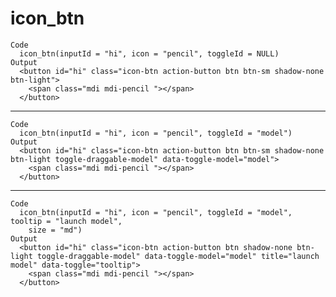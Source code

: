 # icon_btn

    Code
      icon_btn(inputId = "hi", icon = "pencil", toggleId = NULL)
    Output
      <button id="hi" class="icon-btn action-button btn btn-sm shadow-none btn-light">
        <span class="mdi mdi-pencil "></span>
      </button>

---

    Code
      icon_btn(inputId = "hi", icon = "pencil", toggleId = "model")
    Output
      <button id="hi" class="icon-btn action-button btn btn-sm shadow-none btn-light toggle-draggable-model" data-toggle-model="model">
        <span class="mdi mdi-pencil "></span>
      </button>

---

    Code
      icon_btn(inputId = "hi", icon = "pencil", toggleId = "model", tooltip = "launch model",
        size = "md")
    Output
      <button id="hi" class="icon-btn action-button btn shadow-none btn-light toggle-draggable-model" data-toggle-model="model" title="launch model" data-toggle="tooltip">
        <span class="mdi mdi-pencil "></span>
      </button>

